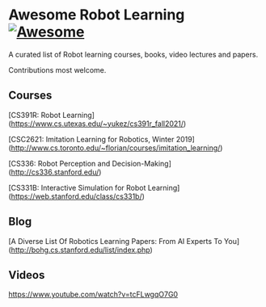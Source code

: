 # Awesome Robot Learning [![Awesome](https://cdn.rawgit.com/sindresorhus/awesome/d7305f38d29fed78fa85652e3a63e154dd8e8829/media/badge.svg)](https://github.com/sindresorhus/awesome)
A curated list of Robot learning courses, books, video lectures and papers. 

Contributions most welcome.

## Courses

[CS391R: Robot Learning]
(https://www.cs.utexas.edu/~yukez/cs391r_fall2021/)

[CSC2621: Imitation Learning for Robotics, Winter 2019]
(http://www.cs.toronto.edu/~florian/courses/imitation_learning/)

[CS336: Robot Perception and Decision-Making]
(http://cs336.stanford.edu/)

[CS331B: Interactive Simulation for Robot Learning]
(https://web.stanford.edu/class/cs331b/)



## Blog

[A Diverse List Of Robotics Learning Papers: From AI Experts To You]
(http://bohg.cs.stanford.edu/list/index.php)

## Videos

https://www.youtube.com/watch?v=tcFLwgqO7G0
